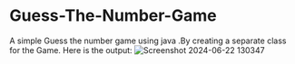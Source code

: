 # Guess-The-Number-Game
A simple Guess the number game using java .By creating a separate class for the Game.
Here is the output:
![Screenshot 2024-06-22 130347](https://github.com/Suhani-01/Guess-The-Number-Game/assets/141126352/891eeb8f-073e-4ef8-9b78-5a4859b292ee)
